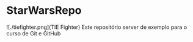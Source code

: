 # StarWarsRepo
![./tiefighter.png](TIE Fighter)
Este repositório server de exemplo para o curso de Git e GitHub
